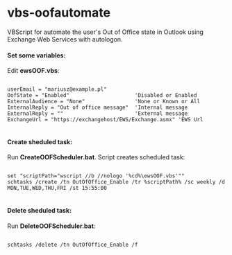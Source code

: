 # vbs-oofautomate
VBScript for automate the user's Out of Office state in Outlook using Exchange Web Services with autologon.

#### Set some variables:

Edit **ewsOOF.vbs**:
<pre>
<code>
userEmail = "mariusz@example.pl"
OofState = "Enabled"                     'Disabled or Enabled
ExternalAudience = "None"                'None or Known or All
InternalReply = "Out of office message"  'Internal message
ExternalReply = ""                       'External message
ExchangeUrl = "https://exchangehost/EWS/Exchange.asmx" 'EWS Url
</code>
</pre>

#### Create sheduled task:

Run **CreateOOFScheduler.bat**. Script creates scheduled task:
<pre>
<code>
set "scriptPath="wscript //b //nologo '%cd%\ewsOOF.vbs'""
schtasks /create /tn OutOfOffice_Enable /tr %scriptPath% /sc weekly /d MON,TUE,WED,THU,FRI /st 15:55:00
</code>
</pre>
#### Delete sheduled task:

Run **DeleteOOFScheduler.bat**:
<pre>
<code>
schtasks /delete /tn OutOfOffice_Enable /f
</code>
</pre>
